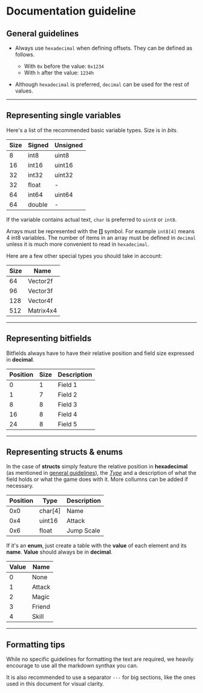 # Documentation guideline

## General guidelines

* Always use `hexadecimal` when defining offsets. They can be defined as follows. 
  * With `0x` before the value: `0x1234`
  * With `h` after the value: `1234h`

* Although `hexadecimal` is preferred, `decimal` can be used for the rest of values.

---

## Representing single variables

Here's a list of the recommended basic variable types. Size is in *bits*.

| Size | Signed | Unsigned
|------|--------|----------
| 8  |  int8  |  uint8  
| 16 |  int16 |  uint16
| 32 |  int32 |  uint32
| 32 |  float |  -
| 64 |  int64 |  uint64
| 64 |  double |  -

If the variable contains actual text, `char` is preferred to `uint8` or `int8`.

Arrays must be represented with the **[]** symbol. For example `int8[4]` means 4 int8 variables.
The number of items in an array must be defined in `decimal` unless it is much more convenient to read in `hexadecimal`.

Here are a few other special types you should take in account:

| Size | Name | 
|------|--------|
| 64 |  Vector2f  |   
| 96 |  Vector3f |  
| 128 |  Vector4f |  
| 512 |  Matrix4x4 |  

---

## Representing bitfields

Bitfields always have to have their relative position and field size expressed in **decimal**.

| Position | Size | Description
|------|--------|----------
|   0  |  1  | Field 1
|   1  |  7  | Field 2
|   8  |  8  | Field 3
|   16  |  8  | Field 4
|   24  |  8  | Field 5
---
## Representing structs & enums

In the case of **structs** simply feature the relative position in **hexadecimal** (as mentioned in [general guidelines](#General-Guideline)), the [*Type*](#Representing-single-variables) and a description of what the field holds or what the game does with it. More collumns can be added if necessary.

| Position | Type | Description
|------|--------|----------
|   0x0  |  char[4]  | Name
|   0x4  |  uint16  | Attack
|   0x6  |  float  | Jump Scale

If it's an **enum**, just create a table with the **value** of each element and its **name**. **Value** should always be in **decimal**.

| Value | Name
|--------|----------
|  0  | None
|  1  | Attack
|  2  | Magic
|  3  | Friend
|  4  | Skill

---

## Formatting tips

While no specific guidelines for formatting the text are required, we heavily encourage to use all the markdown synthax you can.

It is also recommended to use a separator `---` for big sections, like the ones used in this document for visual clarity.